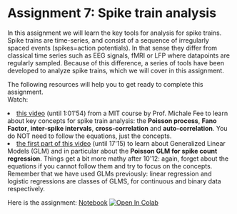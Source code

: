 # Assignment 7: Spike train analysis

In this assignment we will learn the key tools for analysis for spike trains. Spike trains are time-series, and consist of a sequence of irregularly spaced events (spikes=action potentials). In that sense they differ from classical time series such as EEG signals, fMRI or LFP where datapoints are regularly sampled. Because of this difference, a series of tools have been developed to analyze spike trains, which we will cover in this assignment.

The following resources will help you to get ready to complete this assignment. <br>
Watch:
        <li> <a href="https://youtu.be/smHwRzk81b0?t=688" target="_blank">this video</a> (until 1:01'54) from a MIT course by Prof. Michale Fee to learn about key concepts for spike train analysis: the **Poisson process**, **Fano Factor**, **inter-spike intervals**, **cross-correlation** and **auto-correlation**. You do NOT need to follow the equations, just the concepts. </li> 
        <li> <a href="https://youtu.be/m1w7oywzwpA" target="_blank">the first part of this video</a> (until 17'15) to learn about Generalized Linear Models (GLM) and in particular about the **Poisson GLM for spike count regression**. Things get a bit more mathy after 10'12: again, forget about the equations if you cannot follow them and try to focus on the concepts. Remember that we have used GLMs previously: linear regression and logistic regressions are classes of GLMS, for continuous and binary data respectively.</li>

Here is the assignment: [Notebook](Assignment7.ipynb) [![Open In Colab](https://colab.research.google.com/assets/colab-badge.svg)](https://colab.research.google.com/github/ahyafil/MBC-DataAnalysis/blob/main/A7_SpikeTrainAnalysis/Assignment7.ipynb) 
